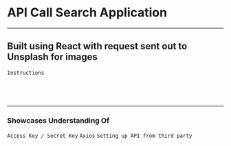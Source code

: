 # API Call Search Application

---
## Built using React with request sent out to Unsplash for images
` Instructions `

`  `

`  `

---
### Showcases Understanding Of
` Access Key / Secret Key `
` Axios `
` Setting up API from third party `
`  `
`  `
`  `
`  `
`  `
`  `
`  `
